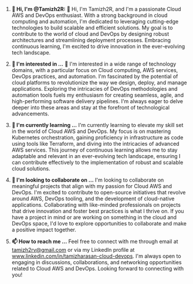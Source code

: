 

1. **👋 Hi, I'm @Tamizh2R:**
  👋 Hi, I'm Tamizh2R, and I'm a passionate Cloud AWS and DevOps enthusiast. With a strong background in cloud computing and automation, I'm dedicated to leveraging cutting-edge technologies to build scalable and efficient solutions. My goal is to contribute to the world of cloud and DevOps by designing robust architectures and streamlining deployment processes. Embracing continuous learning, I'm excited to drive innovation in the ever-evolving tech landscape.

3. **👀 I'm interested in ...**
 👀 I'm interested in a wide range of technology domains, with a particular focus on Cloud computing, AWS services, DevOps practices, and automation. I'm fascinated by the potential of cloud platforms to revolutionize the way we design, deploy, and manage applications. Exploring the intricacies of DevOps methodologies and automation tools fuels my enthusiasm for creating seamless, agile, and high-performing software delivery pipelines. I'm always eager to delve deeper into these areas and stay at the forefront of technological advancements.

4. **🌱 I'm currently learning ...**
    I'm currently learning to elevate my skill set in the world of Cloud AWS and DevOps. My focus is on mastering Kubernetes orchestration, gaining proficiency in infrastructure as code using tools like Terraform, and diving into the intricacies of advanced AWS services. This journey of continuous learning allows me to stay adaptable and relevant in an ever-evolving tech landscape, ensuring I can contribute effectively to the implementation of robust and scalable cloud solutions.
   
6. **💞️ I'm looking to collaborate on ...**
   I'm looking to collaborate on meaningful projects that align with my passion for Cloud AWS and DevOps. I'm excited to contribute to open-source initiatives that revolve around AWS, DevOps tooling, and the development of cloud-native applications. Collaborating with like-minded professionals on projects that drive innovation and foster best practices is what I thrive on. If you have a project in mind or are working on something in the cloud and DevOps space, I'd love to explore opportunities to collaborate and make a positive impact together.

7. **📫 How to reach me ...**
  Feel free to connect with me through email at tamizh2rv@gmail.com or via my LinkedIn profile at www.linkedin.com/in/tamizharasan-cloud-devops. I'm always open to engaging in discussions, collaborations, and networking opportunities related to Cloud AWS and DevOps. Looking forward to connecting with you!
